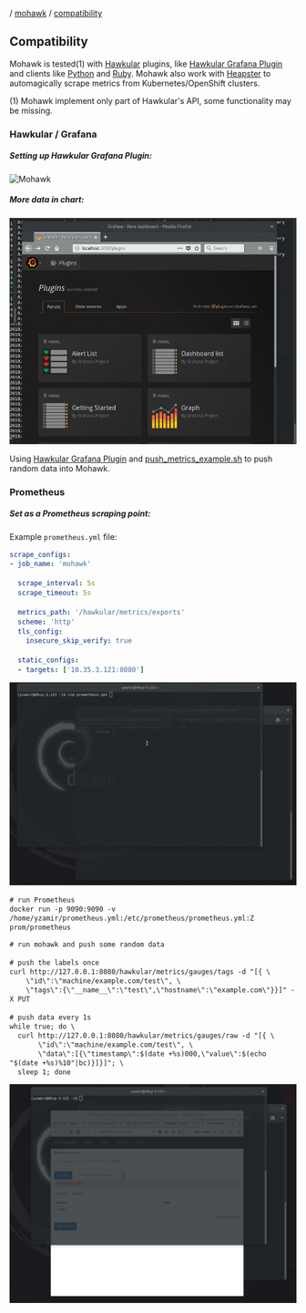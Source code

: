 / [mohawk](/) / [compatibility](/compatibility)

## Compatibility

Mohawk is tested(1) with [Hawkular](http://www.hawkular.org/) plugins, like [Hawkular Grafana Plugin](https://grafana.com/plugins/hawkular-datasource) and clients like [Python](https://github.com/hawkular/hawkular-client-python) and [Ruby](https://github.com/hawkular/hawkular-client-ruby). Mohawk also work with [Heapster](https://github.com/kubernetes/heapster) to automagically scrape metrics from Kubernetes/OpenShift clusters.

(1) Mohawk implement only part of Hawkular's API, some functionality may be missing.

### Hawkular / Grafana

##### Setting up Hawkular Grafana Plugin:

![Mohawk](/images/mohawk-grafana.gif?raw=true "Mohawk help")

##### More data in chart:

![Mohawk](/images/mohawk-grafana-plugin.gif?raw=true "Mohawk help")

Using [Hawkular Grafana Plugin](https://grafana.com/plugins/hawkular-datasource) and [push_metrics_example.sh](https://github.com/MohawkTSDB/mohawk/blob/master/examples/push_metrics_example.sh) to push random data into Mohawk.

### Prometheus

##### Set as a Prometheus scraping point:

Example `prometheus.yml` file:
```yml
scrape_configs:
- job_name: 'mohawk'

  scrape_interval: 5s
  scrape_timeout: 5s

  metrics_path: '/hawkular/metrics/exports'
  scheme: 'http'
  tls_config:
    insecure_skip_verify: true

  static_configs:
  - targets: ['10.35.3.121:8080']
```

![Mohawk](/images/mohawk-prometheus.gif?raw=true "Mohawk help")

```
# run Prometheus
docker run -p 9090:9090 -v /home/yzamir/prometheus.yml:/etc/prometheus/prometheus.yml:Z prom/prometheus
```

```
# run mohawk and push some random data

# push the labels once
curl http://127.0.0.1:8080/hawkular/metrics/gauges/tags -d "[{ \
    \"id\":\"machine/example.com/test\", \
    \"tags\":{\"__name__\":\"test\",\"hostname\":\"example.com\"}}]" -X PUT

# push data every 1s
while true; do \
  curl http://127.0.0.1:8080/hawkular/metrics/gauges/raw -d "[{ \
       \"id\":\"machine/example.com/test\", \
       \"data\":[{\"timestamp\":$(date +%s)000,\"value\":$(echo "$(date +%s)%10"|bc)}]}]"; \
  sleep 1; done
```

![Mohawk](/images/mohawk-prometheus-g.gif?raw=true "Mohawk help")
